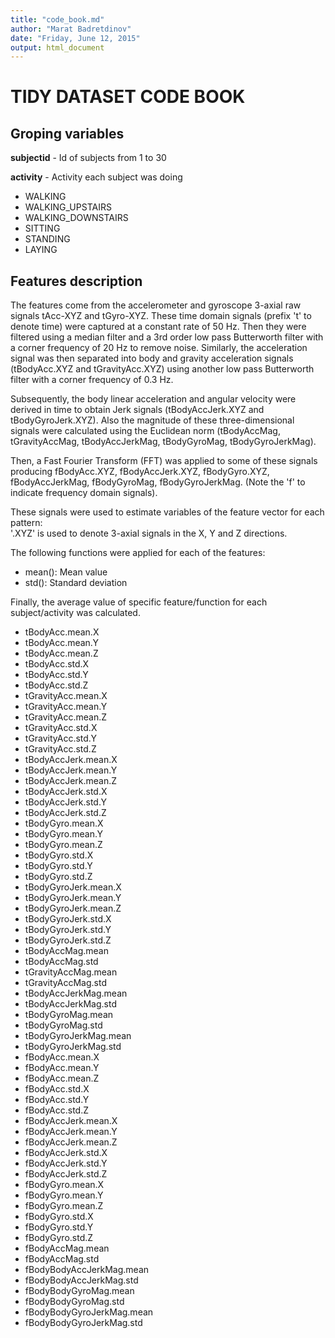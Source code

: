 ```yaml
---
title: "code_book.md"
author: "Marat Badretdinov"
date: "Friday, June 12, 2015"
output: html_document
---
```


# TIDY DATASET CODE BOOK

## Groping variables

**subjectid**  - Id of subjects from 1 to 30

**activity**  - Activity each subject was doing

 + WALKING
 + WALKING_UPSTAIRS
 + WALKING_DOWNSTAIRS
 + SITTING
 + STANDING
 + LAYING

## Features description

The features come from the accelerometer and gyroscope 3-axial raw signals tAcc-XYZ and tGyro-XYZ. These time domain signals (prefix 't' to denote time) were captured at a constant rate of 50 Hz. Then they were filtered using a median filter and a 3rd order low pass Butterworth filter with a corner frequency of 20 Hz to remove noise. Similarly, the acceleration signal was then separated into body and gravity acceleration signals (tBodyAcc.XYZ and tGravityAcc.XYZ) using another low pass Butterworth filter with a corner frequency of 0.3 Hz. 

Subsequently, the body linear acceleration and angular velocity were derived in time to obtain Jerk signals (tBodyAccJerk.XYZ and tBodyGyroJerk.XYZ). Also the magnitude of these three-dimensional signals were calculated using the Euclidean norm (tBodyAccMag, tGravityAccMag, tBodyAccJerkMag, tBodyGyroMag, tBodyGyroJerkMag). 

Then, a Fast Fourier Transform (FFT) was applied to some of these signals producing fBodyAcc.XYZ, fBodyAccJerk.XYZ, fBodyGyro.XYZ, fBodyAccJerkMag, fBodyGyroMag, fBodyGyroJerkMag. (Note the 'f' to indicate frequency domain signals). 

These signals were used to estimate variables of the feature vector for each pattern:  
'.XYZ' is used to denote 3-axial signals in the X, Y and Z directions.

The following functions were applied for each of the features:

 + mean(): Mean value
 + std(): Standard deviation

Finally, the average value of specific feature/function for each subject/activity was calculated.

 + tBodyAcc.mean.X
 + tBodyAcc.mean.Y	
 + tBodyAcc.mean.Z	
 + tBodyAcc.std.X	
 + tBodyAcc.std.Y	
 + tBodyAcc.std.Z	
 + tGravityAcc.mean.X	
 + tGravityAcc.mean.Y	
 + tGravityAcc.mean.Z	
 + tGravityAcc.std.X	
 + tGravityAcc.std.Y	
 + tGravityAcc.std.Z	
 + tBodyAccJerk.mean.X	
 + tBodyAccJerk.mean.Y	
 + tBodyAccJerk.mean.Z	
 + tBodyAccJerk.std.X	
 + tBodyAccJerk.std.Y	
 + tBodyAccJerk.std.Z	
 + tBodyGyro.mean.X	
 + tBodyGyro.mean.Y	
 + tBodyGyro.mean.Z	
 + tBodyGyro.std.X	
 + tBodyGyro.std.Y	
 + tBodyGyro.std.Z	
 + tBodyGyroJerk.mean.X	
 + tBodyGyroJerk.mean.Y	
 + tBodyGyroJerk.mean.Z	
 + tBodyGyroJerk.std.X	
 + tBodyGyroJerk.std.Y	
 + tBodyGyroJerk.std.Z	
 + tBodyAccMag.mean	
 + tBodyAccMag.std	
 + tGravityAccMag.mean	
 + tGravityAccMag.std	
 + tBodyAccJerkMag.mean	
 + tBodyAccJerkMag.std	
 + tBodyGyroMag.mean	
 + tBodyGyroMag.std	
 + tBodyGyroJerkMag.mean	
 + tBodyGyroJerkMag.std	
 + fBodyAcc.mean.X	
 + fBodyAcc.mean.Y	
 + fBodyAcc.mean.Z	
 + fBodyAcc.std.X	
 + fBodyAcc.std.Y	
 + fBodyAcc.std.Z	
 + fBodyAccJerk.mean.X	
 + fBodyAccJerk.mean.Y	
 + fBodyAccJerk.mean.Z	
 + fBodyAccJerk.std.X	
 + fBodyAccJerk.std.Y	
 + fBodyAccJerk.std.Z	
 + fBodyGyro.mean.X	
 + fBodyGyro.mean.Y	
 + fBodyGyro.mean.Z	
 + fBodyGyro.std.X	
 + fBodyGyro.std.Y	
 + fBodyGyro.std.Z	
 + fBodyAccMag.mean	
 + fBodyAccMag.std	
 + fBodyBodyAccJerkMag.mean	
 + fBodyBodyAccJerkMag.std	
 + fBodyBodyGyroMag.mean	
 + fBodyBodyGyroMag.std	
 + fBodyBodyGyroJerkMag.mean	
 + fBodyBodyGyroJerkMag.std
 
